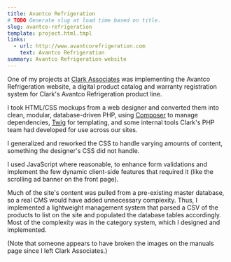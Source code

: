 ```yaml
---
title: Avantco Refrigeration
# TODO Generate slug at load time based on title.
slug: avantco-refrigeration
template: project.html.tmpl
links:
  - url: http://www.avantcorefrigeration.com
    text: Avantco Refrigeration
summary: Avantco Refrigeration website
---
```


One of my projects at [Clark Associates](http://www.clarkassociatesinc.biz/)
was implementing the Avantco Refrigeration website, a digital product catalog
and warranty registration system for Clark's Avantco Refrigeration product
line.

I took HTML/CSS mockups from a web designer and converted them into clean,
modular, database-driven PHP, using [Composer](https://getcomposer.org/) to
manage dependencies, [Twig](http://twig.sensiolabs.org/) for templating, and
some internal tools Clark's PHP team had developed for use across our sites.

I generalized and reworked the CSS to handle varying amounts of content,
something the designer's CSS did not handle.

I used JavaScript where reasonable, to enhance form validations and implement
the few dynamic client-side features that required it (like the scrolling ad
banner on the front page).

Much of the site's content was pulled from a pre-existing master database, so a
real CMS would have added unnecessary complexity. Thus, I implemented a
lightweight management system that parsed a CSV of the products to list on the
site and populated the database tables accordingly. Most of the complexity was
in the category system, which I designed and implemented.

(Note that someone appears to have broken the images on the manuals page since
I left Clark Associates.)

